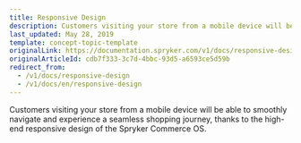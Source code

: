 ```yaml
---
title: Responsive Design
description: Customers visiting your store from a mobile device will be able to smoothly navigate and experience a seamless shopping journey.
last_updated: May 28, 2019
template: concept-topic-template
originalLink: https://documentation.spryker.com/v1/docs/responsive-design
originalArticleId: cdb7f333-3c7d-4bbc-93d5-a6593ce5d59b
redirect_from:
  - /v1/docs/responsive-design
  - /v1/docs/en/responsive-design
---
```


Customers visiting your store from a mobile device will be able to smoothly navigate and experience a seamless shopping journey, thanks to the high-end responsive design of the Spryker Commerce OS.
